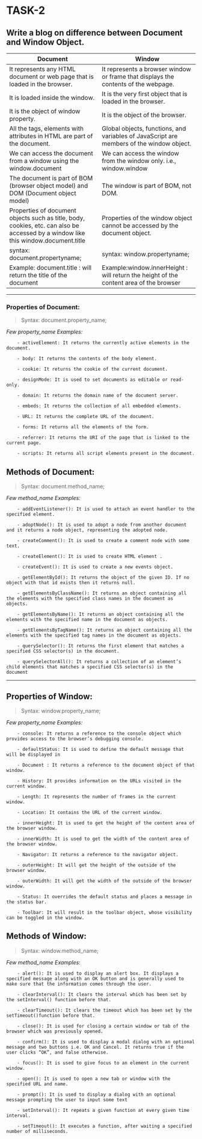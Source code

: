 # TASK-2

## Write a blog on difference between Document and Window Object.

|Document							 	|	   Window						 |
|-----------------------------------------------------------------------|----------------------------------------------------------------|
|It represents any HTML document or web page that is loaded in the browser.		|It represents a browser window or frame that displays the contents of the webpage.|   
|It is loaded inside the window.							|It is the very first object that is loaded in the browser.|
|It is the object of window property.							|It is the object of the browser.|
|All the tags, elements with attributes in HTML are part of the document.		|Global objects, functions, and variables of JavaScript are members of the window object.|
|We can access the document from a window using the window.document			|We can access the window from the window only. i.e., window.window|
|The document is part of BOM (browser object model) and DOM (Document object model)	|The window is part of BOM, not DOM.|
|Properties of document objects such as title, body, cookies, etc. can also be accessed by a window like this window.document.title	|Properties of the window object cannot be accessed by the document object.
|syntax: document.propertyname;								|syntax: window.propertyname;|
|Example: document.title :  will return the title of the document			|Example:window.innerHeight : will return the height of the content area of the browser|

----

### Properties of Document:

> Syntax: document.property_name;
	
*Few property_name Examples:*
		
		- activeElement: It returns the currently active elements in the document.
		
		- body: It returns the contents of the body element.
		
		- cookie: It returns the cookie of the current document.
		
		- designMode: It is used to set documents as editable or read-only.
		
		- domain: It returns the domain name of the document server.
		
		- embeds: It returns the collection of all embedded elements.
		
		- URL: It returns the complete URL of the document.
		
		- forms: It returns all the elements of the form.
		
		- referrer: It returns the URI of the page that is linked to the current page.
		
		- scripts: It returns all script elements present in the document.



## Methods of Document:

> Syntax: document.method_name;
	
*Few method_name Examples:*
		
		- addEventListener(): It is used to attach an event handler to the specified element.
		
		- adoptNode(): It is used to adopt a node from another document and it returns a node object, representing the adopted node.
		
		- createComment(): It is used to create a comment node with some text.
		
		- createElement(): It is used to create HTML element .
		
		- createEvent(): It is used to create a new events object.
		
		- getElementById(): It returns the object of the given ID. If no object with that id exists then it returns null.
		
		- getElementsByClassName(): It returns an object containing all the elements with the specified class names in the document as objects.
		
		- getElementsByName(): It returns an object containing all the elements with the specified name in the document as objects.
		
		- getElementsByTagName(): It returns an object containing all the elements with the specified tag names in the document as objects.
		
		- querySelector(): It returns the first element that matches a specified CSS selector(s) in the document.
		
		- querySelectorAll(): It returns a collection of an element’s child elements that matches a specified CSS selector(s) in the document

----

## Properties of Window:

> Syntax: window.property_name;
	
*Few property_name Examples:*
		
		- console: It returns a reference to the console object which provides access to the browser’s debugging console.

		- defaultStatus: It is used to define the default message that will be displayed in 

		- Document : It returns a reference to the document object of that window.

		- History: It provides information on the URLs visited in the current window.

		- Length: It represents the number of frames in the current window.

		- Location: It contains the URL of the current window.

		- innerHeight: It is used to get the height of the content area of the browser window.

		- innerWidth: It is used to get the width of the content area of the browser window.

		- Navigator: It returns a reference to the navigator object.

		- outerHeight: It will get the height of the outside of the browser window.

		- outerWidth: It will get the width of the outside of the browser window.

		- Status: It overrides the default status and places a message in the status bar.

		- Toolbar: It will result in the toolbar object, whose visibility can be toggled in the window.




## Methods of Window:

> Syntax: window.method_name;

*Few method_name Examples:*
		
		- alert(): It is used to display an alert box. It displays a specified message along with an OK button and is generally used to make sure that the information comes through the user.
		
		- clearInterval(): It clears the interval which has been set by the setInterval() function before that.
		
		- clearTimeout(): It clears the timeout which has been set by the setTimeout()function before that.
		
		- close(): It is used for closing a certain window or tab of the browser which was previously opened.
		
		- confirm(): It is used to display a modal dialog with an optional message and two buttons i.e. OK and Cancel. It returns true if the user clicks “OK”, and false otherwise.
		
		- focus(): It is used to give focus to an element in the current window.
		
		- open(): It is used to open a new tab or window with the specified URL and name.
		
		- prompt(): It is used to display a dialog with an optional message prompting the user to input some text
		
		- setInterval(): It repeats a given function at every given time interval.
		
		- setTimeout(): It executes a function, after waiting a specified number of milliseconds.
		
